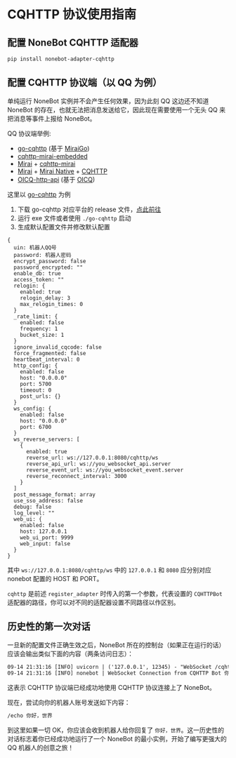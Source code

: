 # CQHTTP 协议使用指南

## 配置 NoneBot CQHTTP 适配器


```bash
pip install nonebot-adapter-cqhttp
```

## 配置 CQHTTP 协议端（以 QQ 为例）

单纯运行 NoneBot 实例并不会产生任何效果，因为此刻 QQ 这边还不知道 NoneBot 的存在，也就无法把消息发送给它，因此现在需要使用一个无头 QQ 来把消息等事件上报给 NoneBot。

QQ 协议端举例:

- [go-cqhttp](https://github.com/Mrs4s/go-cqhttp) (基于 [MiraiGo](https://github.com/Mrs4s/MiraiGo))
- [cqhttp-mirai-embedded](https://github.com/yyuueexxiinngg/cqhttp-mirai/tree/embedded)
- [Mirai](https://github.com/mamoe/mirai) + [cqhttp-mirai](https://github.com/yyuueexxiinngg/cqhttp-mirai)
- [Mirai](https://github.com/mamoe/mirai) + [Mirai Native](https://github.com/iTXTech/mirai-native) + [CQHTTP](https://github.com/richardchien/coolq-http-api)
- [OICQ-http-api](https://github.com/takayama-lily/onebot) (基于 [OICQ](https://github.com/takayama-lily/oicq))

这里以 [go-cqhttp](https://github.com/Mrs4s/go-cqhttp) 为例

1. 下载 go-cqhttp 对应平台的 release 文件，[点此前往](https://github.com/Mrs4s/go-cqhttp/releases)
2. 运行 exe 文件或者使用 `./go-cqhttp` 启动
3. 生成默认配置文件并修改默认配置

```hjson{2,3,35-36,42}
{
  uin: 机器人QQ号
  password: 机器人密码
  encrypt_password: false
  password_encrypted: ""
  enable_db: true
  access_token: ""
  relogin: {
    enabled: true
    relogin_delay: 3
    max_relogin_times: 0
  }
  _rate_limit: {
    enabled: false
    frequency: 1
    bucket_size: 1
  }
  ignore_invalid_cqcode: false
  force_fragmented: false
  heartbeat_interval: 0
  http_config: {
    enabled: false
    host: "0.0.0.0"
    port: 5700
    timeout: 0
    post_urls: {}
  }
  ws_config: {
    enabled: false
    host: "0.0.0.0"
    port: 6700
  }
  ws_reverse_servers: [
    {
      enabled: true
      reverse_url: ws://127.0.0.1:8080/cqhttp/ws
      reverse_api_url: ws://you_websocket_api.server
      reverse_event_url: ws://you_websocket_event.server
      reverse_reconnect_interval: 3000
    }
  ]
  post_message_format: array
  use_sso_address: false
  debug: false
  log_level: ""
  web_ui: {
    enabled: false
    host: 127.0.0.1
    web_ui_port: 9999
    web_input: false
  }
}
```

其中 `ws://127.0.0.1:8080/cqhttp/ws` 中的 `127.0.0.1` 和 `8080` 应分别对应 nonebot 配置的 HOST 和 PORT。

`cqhttp` 是前述 `register_adapter` 时传入的第一个参数，代表设置的 `CQHTTPBot` 适配器的路径，你可以对不同的适配器设置不同路径以作区别。

## 历史性的第一次对话

一旦新的配置文件正确生效之后，NoneBot 所在的控制台（如果正在运行的话）应该会输出类似下面的内容（两条访问日志）：

```default
09-14 21:31:16 [INFO] uvicorn | ('127.0.0.1', 12345) - "WebSocket /cqhttp/ws" [accepted]
09-14 21:31:16 [INFO] nonebot | WebSocket Connection from CQHTTP Bot 你的QQ号 Accepted!
```

这表示 CQHTTP 协议端已经成功地使用 CQHTTP 协议连接上了 NoneBot。

现在，尝试向你的机器人账号发送如下内容：

```default
/echo 你好，世界
```

到这里如果一切 OK，你应该会收到机器人给你回复了 `你好，世界`。这一历史性的对话标志着你已经成功地运行了一个 NoneBot 的最小实例，开始了编写更强大的 QQ 机器人的创意之旅！

<ClientOnly>
  <Messenger :messages="[{ position: 'right', msg: '/echo 你好，世界' }, { position: 'left', msg: '你好，世界' }]"/>
</ClientOnly>

